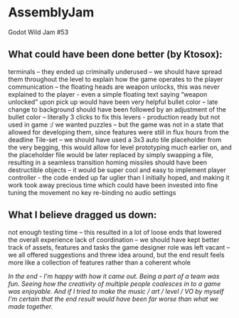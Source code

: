# AssemblyJam
Godot Wild Jam #53


## What could have been done better (by Ktosox):
terminals – they ended up criminally underused – we should have spread them throughout the level to explain how the game operates to the player
communication – the floating heads are weapon unlocks, this was never explained to the player - even a simple floating text saying “weapon unlocked” upon pick up would have been very helpful
bullet color – late change to background should have been followed by an adjustment of the bullet color – literally 3 clicks to fix this
levers - production ready but not used in game :/
we wanted puzzles – but the game was not in a state that allowed for developing them, since features were still in flux hours from the deadline
Tile-set – we should have used a 3x3 auto tile placeholder from the very begging, this would allow for level prototyping much earlier on, and the placeholder file would be later replaced by simply swapping a file, resulting in a seamless transition
homing missiles should have been destructible objects – it would be super cool and easy to implement
player controller - the code ended up far uglier than I initially hoped, and making it work took away precious time which could have been invested into fine tuning the movement
no key re-binding
no audio settings

## What I believe dragged us down:
not enough testing time – this resulted in a lot of loose ends that lowered the overall experience
lack of coordination – we should have kept better track of assets, features and tasks
the game designer role was left vacant – we all offered suggestions and threw idea around, but the end result feels more like a collection of features rather than a coherent whole

*In the end - I'm happy with how it came out. Being a part of a team was fun. Seeing how the creativity of multiple people coalesces in to a game was enjoyable. And if I tried to make the music / art / level / VO by myself I'm certain that the end result would have been far worse than what we made together.*